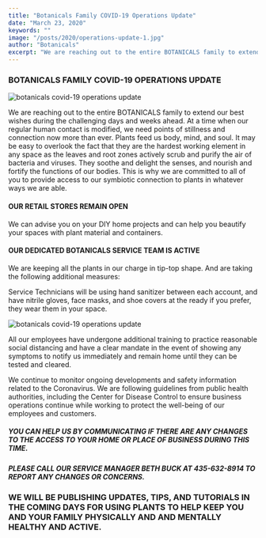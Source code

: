 ```yaml
---
title: "Botanicals Family COVID-19 Operations Update"
date: "March 23, 2020"
keywords: ""
image: "/posts/2020/operations-update-1.jpg"
author: "Botanicals"
excerpt: "We are reaching out to the entire BOTANICALS family to extend our best wishes during the challenging days and weeks ahead. At a time when our regular ..."
---
```


### BOTANICALS FAMILY COVID-19 OPERATIONS UPDATE

![botanicals covid-19 operations update](/posts/2020/operations-update-1.jpg)

We are reaching out to the entire BOTANICALS family to extend our best wishes during the challenging days and weeks ahead. At a time when our regular human contact is modified, we need points of stillness and connection now more than ever. Plants feed us body, mind, and soul. It may be easy to overlook the fact that they are the hardest working element in any space as the leaves and root zones actively scrub and purify the air of bacteria and viruses. They soothe and delight the senses, and nourish and fortify the functions of our bodies. This is why we are committed to all of you to provide access to our symbiotic connection to plants in whatever ways we are able.

#### OUR RETAIL STORES REMAIN OPEN

We can advise you on your DIY home projects and can help you beautify your spaces with plant material and containers.

#### OUR DEDICATED BOTANICALS SERVICE TEAM IS ACTIVE

We are keeping all the plants in our charge in tip-top shape. And are taking the following additional measures:

Service Technicians will be using hand sanitizer between each account, and have nitrile gloves, face masks, and shoe covers at the ready if you prefer, they wear them in your space.

![botanicals covid-19 operations update](/posts/2020/operations-update-3.jpg)

All our employees have undergone additional training to practice reasonable social distancing and have a clear mandate in the event of showing any symptoms to notify us immediately and remain home until they can be tested and cleared.

We continue to monitor ongoing developments and safety information related to the Coronavirus. We are following guidelines from public health authorities, including the Center for Disease Control to ensure business operations continue while working to protect the well-being of our employees and customers.

##### YOU CAN HELP US BY COMMUNICATING IF THERE ARE ANY CHANGES TO THE ACCESS TO YOUR HOME OR PLACE OF BUSINESS DURING THIS TIME.

##### PLEASE CALL OUR SERVICE MANAGER BETH BUCK AT 435-632-8914 TO REPORT ANY CHANGES OR CONCERNS.

### WE WILL BE PUBLISHING UPDATES, TIPS, AND TUTORIALS IN THE COMING DAYS FOR USING PLANTS TO HELP KEEP YOU AND YOUR FAMILY PHYSICALLY AND AND MENTALLY HEALTHY AND ACTIVE.
